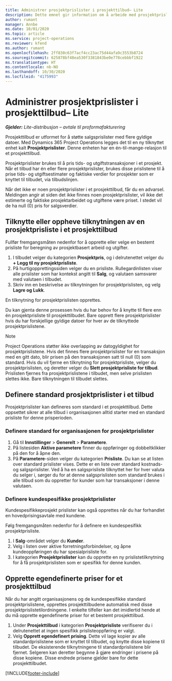 ```yaml
---
title: Administrer prosjektprislister i prosjekttilbud– Lite
description: Dette emnet gir information om å arbeide med prosjektprislister i tilbud. (Sales)
author: rumant
manager: Annbe
ms.date: 10/01/2020
ms.topic: article
ms.service: project-operations
ms.reviewer: kfend
ms.author: rumant
ms.openlocfilehash: 2ff830c63f7acf4cc23ac75d44afa9c3553b8724
ms.sourcegitcommit: 625878bf48ea530f3381843be0e778cebbbf1922
ms.translationtype: HT
ms.contentlocale: nb-NO
ms.lasthandoff: 10/30/2020
ms.locfileid: "4175993"
---
```

# <a name="manage-project-price-lists-on-project-quotes---lite"></a>Administrer prosjektprislister i prosjekttilbud– Lite

_**Gjelder:** Lite-distribusjon – avtale til proformafakturering_

Prosjekttilbud er utformet for å støtte salgsprislister med flere gyldige datoer. Med Dynamics 365 Project Operations legges det til en ny tilknyttet enhet kalt **Prosjektprislister**. Denne enheten har en én-til-mange-relasjon til et prosjekttilbud.

Prosjektprislister brukes til å pris tids- og utgiftstransaksjoner i et prosjekt. Når et tilbud har én eller flere prosjektprislister, brukes disse prislistene til å prise tids- og utgiftsestimater og faktiske verdier for prosjekter som er knyttet til tilbudet, via tilbudslinjen.

Når det ikke er noen prosjektprislister i et prosjekttilbud, får du en advarsel. Meldingen angir at siden det ikke finnes noen prosjektprislister, vil ikke det estimerte og faktiske prosjektarbeidet og utgiftene være priset. I stedet vil de ha null (0) pris for salgsverdier.

## <a name="associate-or-disassociate-a-project-price-list-on-a-project-quote"></a>Tilknytte eller oppheve tilknytningen av en prosjektprisliste i et prosjekttilbud

Fullfør fremgangsmåten nedenfor for å opprette eller velge en bestemt prisliste for beregning av prosjektbasert arbeid og utgifter.

1. I tilbudet velger du kategorien **Prosjektpris**, og i delrutenettet velger du **+ Legg til ny prosjektprisliste**.
2. På hurtigopprettingssiden velger du en prisliste. Rullegardinlisten viser alle prislister som har kontekst angitt til **Salg**, og valutaen samsvarer med valutaen i tilbudet.
4. Skriv inn en beskrivelse av tilknytningen for prosjektprislisten, og velg **Lagre og Lukk**.

En tilknytning for prosjektprislisten opprettes.

Du kan gjenta denne prosessen hvis du har behov for å knytte til flere enn én prosjektprisliste til prosjekttilbudet. Bare opprett flere prosjektprislister hvis du har forskjellige gyldige datoer for hver av de tilknyttede prosjektprislistene.

> [!NOTE]
> Project Operations støtter ikke overlapping av datogyldighet for prosjektprislistene. Hvis det finnes flere prosjektprislister for en transaksjon med en gitt dato, blir prisen på den transaksjonen satt til null (0) som standard.
Hvis du vil fjerne en tilknytning for prosjektprisliste, velger du prosjektprislisten, og deretter velger du **Slett prosjektprisliste for tilbud**. Prislisten fjernes fra prosjektprislistene i tilbudet, men selve prislisten slettes ikke. Bare tilknytningen til tilbudet slettes.

## <a name="set-up-default-project-price-lists-on-a-quote"></a>Definere standard prosjektprislister i et tilbud

Prosjektprislister kan defineres som standard i et prosjekttilbud. Dette oppsettet sikrer at alle tilbud i organisasjonen alltid starter med en standard prisliste for denne prisperioden.

### <a name="set-up-organizational-default-for-project-price-lists"></a>Definere standard for organisasjonen for prosjektprislister

1. Gå til **Innstillinger** > **Generelt** > **Parametere**.
2. På listesiden **Aktive parametere** finner du oppføringer og dobbeltklikker på den for å åpne den. 
3. På **Parametere**-siden velger du kategorien **Prisliste**. Du kan se at listen over standard prislister vises. Dette er en liste over standard kostnads- og salgsprislister. Ved å ha en salgsprisliste tilknyttet her for hver valuta du selger i, sørger du for at denne salgsprislisten som standard brukes i alle tilbud som du oppretter for kunder som har transaksjoner i denne valutaen.

### <a name="set-up-customer-specific-project-price-lists"></a>Definere kundespesifikke prosjektprislister

Kundespesifikkeprosjekt prislister kan også opprettes når du har forhandlet en hovedprisingsavtale med kundene.

Følg fremgangsmåten nedenfor for å definere en kundespesifikk prosjektprisliste.

1. I **Salg**-området velger du **Kunder**.
2. Velg i listen over aktive forretningsforbindelser, og åpne kundeoppføringen du har spesialprisliste for.
3. I kategorien **Prosjektprislister** kan du opprette en ny prislistetilknytning for å få prosjektprislisten som er spesifikk for denne kunden.

## <a name="create-custom-pricing-on-a-project-quote"></a>Opprette egendefinerte priser for et prosjekttilbud

Når du har angitt organisasjonens og de kundespesifikke standard prosjektprislistene, opprettes prosjekttilbudene automatisk med disse prosjektprislistetilordningene. I enkelte tilfeller kan det imidlertid hende at du må opprette egendefinerte priser for et bestemt prosjekttilbud. 

1. Under **Prosjekttilbud** i kategorien **Prosjektprisliste** verifiserer du i delrutenettet at ingen spesifikk prislisteoppføring er valgt.
2. Velg **Opprett egendefinert prising**. Dette vil lage kopier av alle standardprislistene som er knyttet til tilbudet, og knytte disse kopiene til tilbudet. De eksisterende tilknytningene til standardprislistene blir fjernet. Selgeren kan deretter begynne å gjøre endringer i prisene på disse kopiene. Disse endrede prisene gjelder bare for dette prosjekttilbudet.


[!INCLUDE[footer-include](../../includes/footer-banner.md)]